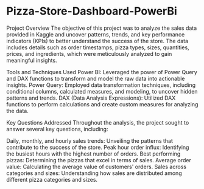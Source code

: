 # Pizza-Store-Dashboard-PowerBi
 Project Overview
The objective of this project was to analyze the sales data provided in Kaggle and uncover patterns, trends, and key performance indicators (KPIs) to better understand the success of the store. The data includes details such as order timestamps, pizza types, sizes, quantities, prices, and ingredients, which were meticulously analyzed to gain meaningful insights.

Tools and Techniques Used
Power BI: Leveraged the power of Power Query and DAX functions to transform and model the raw data into actionable insights.
Power Query: Employed data transformation techniques, including conditional columns, calculated measures, and modeling, to uncover hidden patterns and trends.
DAX (Data Analysis Expressions): Utilized DAX functions to perform calculations and create custom measures for analyzing the data.

 Key Questions Addressed
Throughout the analysis, the project sought to answer several key questions, including:

Daily, monthly, and hourly sales trends: Unveiling the patterns that contribute to the success of the store.
Peak hour order influx: Identifying the busiest hours with the highest number of orders.
Best performing pizzas: Determining the pizzas that excel in terms of sales.
Average order value: Calculating the average value of customers' orders.
Sales across categories and sizes: Understanding how sales are distributed among different pizza categories and sizes.

